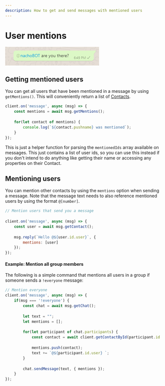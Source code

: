 ```yaml
---
description: How to get and send messages with mentioned users
---
```


# User mentions

![Example of message with a mentioned user](../.gitbook/assets/image%20%285%29.png)

## Getting mentioned users

You can get all users that have been mentioned in a message by using `getMentions()`. This will conveniently return a list of [Contacts](https://pedroslopez.me/whatsapp-web.js/Contact.html).

```javascript
client.on('message', async (msg) => {
    const mentions = await msg.getMentions();
    
    for(let contact of mentions) {
        console.log(`${contact.pushname} was mentioned`);
    }
});
```

This is just a helper function for parsing the `mentionedIds` array available on messages. This just contains a list of user ids, so you can use this instead if you don't intend to do anything like getting their name or accessing any properties on their Contact.

## Mentioning users

You can mention other contacts by using the `mentions` option when sending a message. Note that the message text needs to also reference mentioned users by using the format `@[number]`.

```javascript
// Mention users that send you a message

client.on('message', async (msg) => {
    const user = await msg.getContact();
    
    msg.reply(`Hello @${user.id.user}`, {
        mentions: [user]
    });
});
```

#### Example: Mention all group members

The following is a simple command that mentions all users in a group if someone sends a `!everyone` message:

```javascript
// Mention everyone
client.on('message', async (msg) => {
    if(msg === '!everyone') {
        const chat = await msg.getChat();
        
        let text = "";
        let mentions = [];

        for(let participant of chat.participants) {
            const contact = await client.getContactById(participant.id._serialized);
            
            mentions.push(contact);
            text += `@${participant.id.user} `;
        }

        chat.sendMessage(text, { mentions });
    }
});
```

